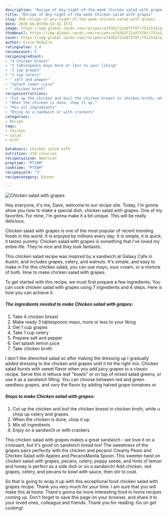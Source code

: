 ```yaml
---
description: "Recipe of Any-night-of-the-week Chicken salad with grapes"
title: "Recipe of Any-night-of-the-week Chicken salad with grapes"
slug: 868-recipe-of-any-night-of-the-week-chicken-salad-with-grapes
date: 2020-06-05T04:54:32.157Z
image: https://img-global.cpcdn.com/recipes/e7d3b2f22a975f0f/751x532cq70/chicken-salad-with-grapes-recipe-main-photo.jpg
thumbnail: https://img-global.cpcdn.com/recipes/e7d3b2f22a975f0f/751x532cq70/chicken-salad-with-grapes-recipe-main-photo.jpg
cover: https://img-global.cpcdn.com/recipes/e7d3b2f22a975f0f/751x532cq70/chicken-salad-with-grapes-recipe-main-photo.jpg
author: Essie McGuire
ratingvalue: 3.4
reviewcount: 9
recipeingredient:
- "4 chicken breast"
- "3 tablespoons mayo more or less to your liking"
- "1 cup grapes"
- "1 cup celery"
- " salt and pepper"
- "splash lemon juice"
- " chicken broth"
recipeinstructions:
- "Cut up the chicken and boil the chicken breast in chicken broth, while u chop up celery and grapes."
- "When the chicken is done, chop it up."
- "Mix all ingredients"
- "Enjoy on a sandwich or with crackers"
categories:
- Recipe
tags:
- chicken
- salad
- with

katakunci: chicken salad with 
nutrition: 210 calories
recipecuisine: American
preptime: "PT18M"
cooktime: "PT56M"
recipeyield: "3"
recipecategory: Dinner

---
```



![Chicken salad with grapes](https://img-global.cpcdn.com/recipes/e7d3b2f22a975f0f/751x532cq70/chicken-salad-with-grapes-recipe-main-photo.jpg)

Hey everyone, it's me, Dave, welcome to our recipe site. Today, I'm gonna show you how to make a special dish, chicken salad with grapes. One of my favorites. For mine, I'm gonna make it a bit unique. This will be really delicious.

Chicken salad with grapes is one of the most popular of recent trending foods in the world. It is enjoyed by millions every day. It is simple, it is quick, it tastes yummy. Chicken salad with grapes is something that I've loved my entire life. They're nice and they look fantastic.

This chicken salad recipe was inspired by a sandwich at Galaxy Cafe in Austin, and includes grapes, celery, and walnuts. It&#39;s simple, and easy to make in For this chicken salad, you can use mayo, sour cream, or a mixture of both. How to make chicken salad with grapes.


To get started with this recipe, we must first prepare a few ingredients. You can cook chicken salad with grapes using 7 ingredients and 4 steps. Here is how you can achieve it.

<!--inarticleads1-->

##### The ingredients needed to make Chicken salad with grapes:

1. Take 4 chicken breast
1. Make ready 3 tablespoons mayo, more or less to your liking
1. Get 1 cup grapes
1. Take 1 cup celery
1. Prepare  salt and pepper
1. Get splash lemon juice
1. Take  chicken broth


I don&#39;t like drenched salad so after making the dressing up I gradually added dressing to the chicken and grapes until it hit the right mix. Chicken salad bursts with sweet flavor when you add juicy grapes to a classic recipe. Serve this in lettuce leaf &#34;bowls&#34; or on top of mixed salad greens, or use it as a sandwich filling. You can choose between red and green seedless grapes, and vary the flavor by adding halved grape tomatoes or. 

<!--inarticleads2-->

##### Steps to make Chicken salad with grapes:

1. Cut up the chicken and boil the chicken breast in chicken broth, while u chop up celery and grapes.
1. When the chicken is done, chop it up.
1. Mix all ingredients
1. Enjoy on a sandwich or with crackers


This chicken salad with grapes makes a great sandwich - we love it on a croissant, but it&#39;s good on sandwich bread too! The sweetness of the grapes pairs perfectly with the chicken and pecans! Creamy Pesto and Chicken Salad with Apples and PecansManila Spoon. This sweeter twist on chicken salad with grapes, pecans, celery, poppy seeds, and hints of lemon and honey is perfect as a side dish or on a sandwich! Add chicken, red grapes, celery, and pecans to bowl with sauce, then stir to coat. 

So that is going to wrap it up with this exceptional food chicken salad with grapes recipe. Thank you very much for your time. I am sure that you will make this at home. There's gonna be more interesting food in home recipes coming up. Don't forget to save this page on your browser, and share it to your loved ones, colleague and friends. Thank you for reading. Go on get cooking!
